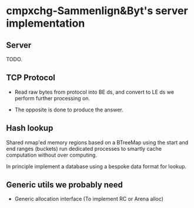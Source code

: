 # cmpxchg-Sammenlign&Byt's server implementation

## Server

TODO.

## TCP Protocol

- Read raw bytes from protocol into BE ds, and convert to LE ds we perform further processing on.

- The opposite is done to produce the answer. 


## Hash lookup

Shared nmap'ed memory regions based on a BTreeMap using the start and end ranges (buckets)
run dedicated processes to smartly cache computation without over computing.

In principle implement a database using a bespoke data format for lookup.

## Generic utils we probably need

- Generic allocation interface (To implement RC or Arena alloc)

